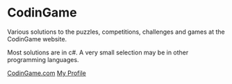 # CodinGame

Various solutions to the puzzles, competitions, challenges and games at the CodinGame website.

Most solutions are in c#. A very small selection may be in other programming languages.


[CodinGame.com](https://www.codingame.com/)
[My Profile ](https://www.codingame.com/profile/07da6e0b9ba5f1f50ed72fb9cc119f187674471)
